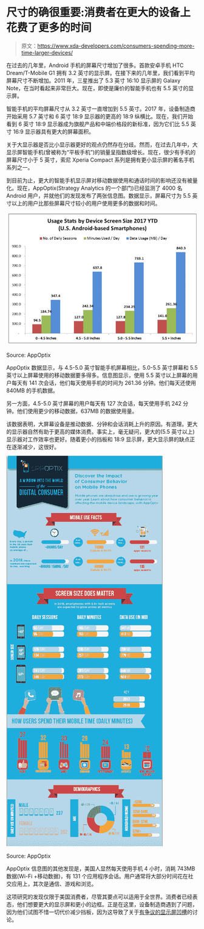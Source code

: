 # 尺寸的确很重要:消费者在更大的设备上花费了更多的时间

> 原文：<https://www.xda-developers.com/consumers-spending-more-time-larger-devices/>

在过去的几年里，Android 手机的屏幕尺寸增加了很多。首款安卓手机 HTC Dream/T-Mobile G1 拥有 3.2 英寸的显示屏。在接下来的几年里，我们看到平均屏幕尺寸不断增加。2011 年，三星推出了 5.3 英寸 16:10 显示屏的 Galaxy Note，在当时看起来非常巨大。现在，即使是廉价的智能手机也有 5.5 英寸的显示屏。

智能手机的平均屏幕尺寸从 3.2 英寸一直增加到 5.5 英寸。2017 年，设备制造商开始采用 5.7 英寸和 6 英寸 18:9 显示器的更高的 18:9 纵横比。现在，我们开始看到 6 英寸 18:9 显示器成为旗舰产品和中端价格段的新标准，因为它们比 5.5 英寸 16:9 显示器具有更大的屏幕面积。

关于大显示器是否比小显示器更好的观点仍然存在分歧。然而，在过去几年中，大显示屏智能手机(曾被称为“平板手机”)的销量呈指数级增长。现在，很少有手机的屏幕尺寸小于 5 英寸，索尼 Xperia Compact 系列是拥有更小显示屏的著名手机系列之一。

到目前为止，更大的智能手机显示屏对移动数据使用和通话时间的影响还没有被量化。现在，AppOptix(Strategy Analytics 的一个部门)已经监测了 4000 名 Android 用户，并就他们的发现发布了两张信息图。数据显示，屏幕尺寸为 5.5 英寸以上的用户比那些屏幕尺寸较小的用户使用更多的数据和时间。

 <picture>![AppOptix Screen Size Smartphones](img/aee18606a0a4d755750e2ccef5614801.png)</picture> 

Source: AppOptix

AppOptix 数据显示，与 4.5-5.0 英寸智能手机屏幕相比，5.0-5.5 英寸屏幕和 5.5 英寸以上屏幕使用的移动数据要多得多。信息图显示，使用 5.5 英寸以上屏幕的用户每天有 141 次会话，他们每天使用手机的时间为 261.36 分钟。他们每天还使用 840MB 的手机数据。

另一方面，4.5-5.0 英寸屏幕的用户每天有 127 次会话，每天使用手机 242 分钟。他们使用更少的移动数据，637MB 的数据使用量。

该数据表明，大屏幕设备是推动数据、分钟和会话消耗上升的原因。有道理。更大的显示器自然有助于更高的媒体消费。事实上，毫无疑问，更大的(5.5 英寸以上)显示器对工作效率也更好。随着更小的挡板和 18:9 显示屏，更大显示屏的缺点正在逐渐减少，这很好。

 <picture>![AppOptix Consumer Behavior Smartphones](img/643667e2289dceb1e7b166285a75a10f.png)</picture> 

Source: AppOptix

AppOptix 信息图的其他发现是，美国人显然每天使用手机 4 小时，消耗 743MB 数据(Wi-Fi +移动数据)，有 131 个应用程序会话。用户通常将大部分时间花在社交应用上，其次是通信、游戏和浏览。

这项研究的发现仅限于美国消费者，尽管其要点可以适用于全世界。消费者已经表态，他们想要更大的显示屏和更小的边框。正是在这里，设备制造商遇到了问题，因为他们试图不惜一切代价减少挡板，因为这导致了关于[有争议的显示屏凹槽](https://www.xda-developers.com/android-display-notch-discussion/)的讨论。